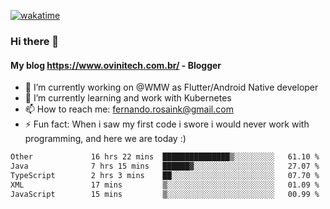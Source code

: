 [![wakatime](https://wakatime.com/badge/user/d5892087-17e6-46ab-8384-91a71a9b88d8.svg)](https://wakatime.com/@d5892087-17e6-46ab-8384-91a71a9b88d8)
### Hi there 👋

#### My blog https://www.ovinitech.com.br/ - Blogger

- 🔭 I’m currently working on @WMW as Flutter/Android Native developer
- 🌱 I’m currently learning and work with Kubernetes
- 📫 How to reach me: fernando.rosaink@gmail.com 
- ⚡ Fun fact: When i saw my first code i swore i would never work with programming, and here we are today :)

<!--START_SECTION:waka-->

```txt
Other             16 hrs 22 mins  ███████████████▒░░░░░░░░░   61.10 %
Java              7 hrs 15 mins   ██████▓░░░░░░░░░░░░░░░░░░   27.07 %
TypeScript        2 hrs 3 mins    ██░░░░░░░░░░░░░░░░░░░░░░░   07.70 %
XML               17 mins         ▒░░░░░░░░░░░░░░░░░░░░░░░░   01.09 %
JavaScript        15 mins         ▒░░░░░░░░░░░░░░░░░░░░░░░░   00.99 %
```

<!--END_SECTION:waka-->
